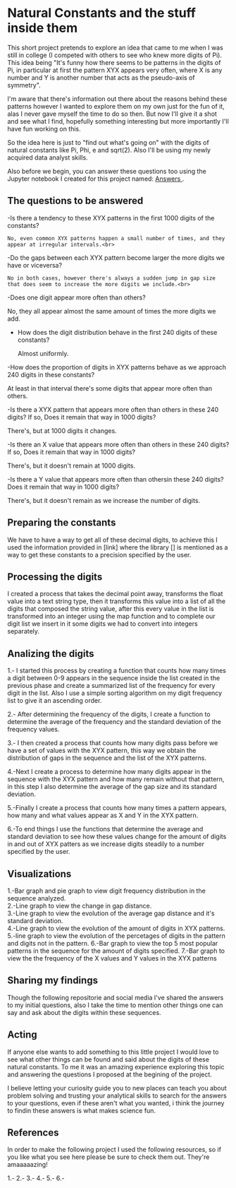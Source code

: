 # Natural Constants and the stuff inside them

This short project pretends to explore an idea that came to me when I was still in college (I competed with others to see who knew more digits of Pi). This idea being "It's funny how there seems to be patterns in the digits of Pi, in particular at first the pattern XYX appears very often, where X is any number and Y is another number that acts as the pseudo-axis of symmetry".<br>

I'm aware that there's information out there about the reasons behind these patterns however I wanted to explore them on my own just for the fun of it, alas I never gave myself the time to do so then. But now I'll give it a shot and see what I find, hopefully something interesting but more importantly I'll have fun working on this.<br> 

So the idea here is just to "find out what's going on" with the digits of natural constants like Pi, Phi, e and sqrt(2). Also I'll be using my newly acquired data analyst skills.<br>

Also before we begin, you can answer these questions too using the Jupyter notebook I created for this project named: <a href="https://github.com/uli-wizrd/short_NC_analysis/blob/main/NDS_p1.ipynb" target="_blank"> Answers <a>.<br> 

## The questions to be answered

-Is there a tendency to these XYX patterns in the first 1000 digits of the constants?<br> 

    No, even common XYX patterns happen a small number of times, and they appear at irregular intervals.<br> 
  
  -Do the gaps between each XYX pattern become larger the more digits we have or viceversa?<br>
 
    No in both cases, however there's always a sudden jump in gap size that does seem to increase the more digits we include.<br>

-Does one digit appear more often than others?<br>

  No, they all appear almost the same amount of times the more digits we add.<br>
  
  - How does the digit distribution behave in the first 240 digits of these constants?<br>
  
    Almost uniformly.<br>

-How does the proportion of digits in XYX patterns behave as we approach 240 digits in these constants?<br>

  At least in that interval there's some digits that appear more often than others.<br>
  
-Is there a XYX pattern that appears more often than others in these 240 digits? If so, Does it remain that way in 1000 digits?<br>

  There's, but at 1000 digits it changes.<br>
  
-Is there an X value that appears more often than others in these 240 digits? If so, Does it remain that way in 1000 digits?<br>

  There's, but it doesn't remain at 1000 digits.<br>
  
-Is there a Y value that appears more often than othersin these 240 digits? Does it remain that way in 1000 digits?<br>

  There's, but it doesn't remain as we increase the number of digits.<br>
  
## Preparing the constants

We have to have a way to get all of these decimal digits, to achieve this I used the information provided in [link] where the library [] is mentioned as a way to get these constants to a precision specified by the user. 

## Processing the digits

I created a process that takes the decimal point away, transforms the float value into a text string type, then it transforms this value into a list of all the digits that composed the string value, after this every value in the list is transformed into an integer using the map function and to complete our digit list we insert in it some digits we had to convert into integers separately.

## Analizing the digits
  
1.- I started this process by creating a function that counts how many times a digit between 0-9 appears in the sequence inside the list created in the previous phase and create a summarized list of the frequency for every digit in the list. Also I use a simple sorting algorithm on my digit frequency list to give it an ascending order.

2.- After determining the frequency of the digits, I create a function to determine the average of the frequency and the standard deviation of the frequency values.

3.- I then created a process that counts how many digits pass before we have a set of values with the XYX pattern, this way we obtain the distribution of gaps in the sequence and the list of the XYX patterns.

4.-Next I create a process to determine how many digits appear in the sequence with the XYX pattern and how many remain without that pattern, in this step I also determine the average of the gap size and its standard deviation.

5.-Finally I create a process that counts how many times a pattern appears, how many and what values appear as X and Y in the XYX pattern.

6.-To end things I use the functions that determine the average and standard deviation to see how these values change for the amount of digits in and out of XYX patters as we increase digits steadily to a number specified by the user.

## Visualizations

1.-Bar graph and pie graph to view digit frequency distribution in the sequence analyzed.<br>
2.-Line graph to view the change in gap distance.<br>
3.-Line graph to view the evolution of the average gap distance and it's standard deviation.<br>
4.-Line graph to view the evolution of the amount of digits in XYX patterns.
5.-line graph to view the evolution of the percetages of digits in the pattern and digits not in the pattern.
6.-Bar graph to view the top 5 most popular patterns in the sequence for the amount of digits specified.
7.-Bar graph to view the the frequency of the X values and Y values in the XYX patterns

## Sharing my findings

Though the following repositorie and social media I've shared the answers to my initial questions, also I take the time to mention other things one can say and ask about the digits within these sequences.<br>

## Acting

If anyone else wants to add something to this little project I would love to see what other things can be found and said about the digits of these natural constants. To me it was an amazing experience exploring this topic and answering the questions I proposed at the begining of the project.

I believe letting your curiosity guide you to new places can teach you about problem solving and trusting your analytical skills to search for the answers to your questions, even if these aren't what you wanted, i think the journey to findin these answers is what makes science fun.

## References

In order to make the following project I used the following resources, so if you like what you see here please be sure to check them out. They're amaaaaazing!

1.-
2.-
3.-
4.-
5.-
6.-
